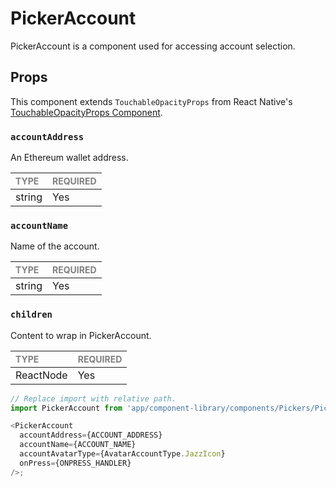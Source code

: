 # PickerAccount

PickerAccount is a component used for accessing account selection.

## Props

This component extends `TouchableOpacityProps` from React Native's [TouchableOpacityProps Component](https://reactnative.dev/docs/touchableOpacity).

### `accountAddress`

An Ethereum wallet address.

| <span style="color:gray;font-size:14px">TYPE</span> | <span style="color:gray;font-size:14px">REQUIRED</span> |
| :-------------------------------------------------- | :------------------------------------------------------ |
| string                                              | Yes                                                     |

### `accountName`

Name of the account.

| <span style="color:gray;font-size:14px">TYPE</span> | <span style="color:gray;font-size:14px">REQUIRED</span> |
| :-------------------------------------------------- | :------------------------------------------------------ |
| string                                              | Yes                                                     |

### `children`

Content to wrap in PickerAccount.

| <span style="color:gray;font-size:14px">TYPE</span> | <span style="color:gray;font-size:14px">REQUIRED</span> |
| :-------------------------------------------------- | :------------------------------------------------------ |
| ReactNode                                           | Yes                                                     |

```javascript
// Replace import with relative path.
import PickerAccount from 'app/component-library/components/Pickers/PickerAccount';

<PickerAccount
  accountAddress={ACCOUNT_ADDRESS}
  accountName={ACCOUNT_NAME}
  accountAvatarType={AvatarAccountType.JazzIcon}
  onPress={ONPRESS_HANDLER}
/>;
```
